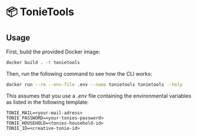 # :package: TonieTools

## Usage

First, build the provided Docker image:
```bash
docker build . -t tonietools
```

Then, run the following command to see how the CLI works:

```bash
docker run --rm --env-file .env --name tonietools tonietools --help
```

This assumes that you use a *.env* file containing the environmental variables as listed in the following template:
```
TONIE_MAIL=<your-mail-adress>
TONIE_PASSWORD=<your-tonies-password>
TONIE_HOUSEHOLD=<tonies-household-id>
TONIE_ID=<creative-tonie-id>
```